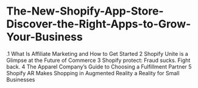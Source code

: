 # The-New-Shopify-App-Store-Discover-the-Right-Apps-to-Grow-Your-Business
.1 What Is Affiliate Marketing and How to Get Started 2 Shopify Unite is a Glimpse at the Future of Commerce 3 Shopify protect: Fraud sucks. Fight back. 4 The Apparel Company’s Guide to Choosing a Fulfillment Partner 5 Shopify AR Makes Shopping in Augmented Reality a Reality for Small Businesses 
